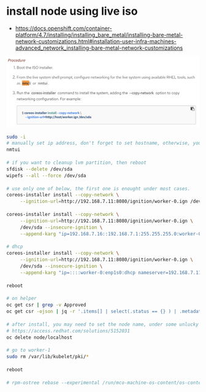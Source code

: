# install node using live iso

- https://docs.openshift.com/container-platform/4.7/installing/installing_bare_metal/installing-bare-metal-network-customizations.html#installation-user-infra-machines-advanced_network_installing-bare-metal-network-customizations


![](imgs/2021-06-30-18-32-23.png)

```bash
sudo -i
# manually set ip address, don't forget to set hostname, otherwise, you will get 'localhost'
nmtui

# if you want to cleanup lvm partition, then reboot
sfdisk --delete /dev/sda
wipefs --all --force /dev/sda

# use only one of below, the first one is enought under most cases.
coreos-installer install --copy-network \
     --ignition-url=http://192.168.7.11:8080/ignition/worker-0.ign /dev/sda --insecure-ignition

coreos-installer install --copy-network \
     --ignition-url=http://192.168.7.11:8080/ignition/worker-0.ign \
     /dev/sda --insecure-ignition \
     --append-karg "ip=192.168.7.16::192.168.7.1:255.255.255.0:worker-0:enp1s0:none nameserver=192.168.7.11"

# dhcp
coreos-installer install --copy-network \
     --ignition-url=http://192.168.7.11:8080/ignition/worker-0.ign \
     /dev/sda --insecure-ignition \
     --append-karg "ip=::::worker-0:enp1s0:dhcp nameserver=192.168.7.11"

reboot

# on helper
oc get csr | grep -v Approved
oc get csr -ojson | jq -r '.items[] | select(.status == {} ) | .metadata.name' | xargs oc adm certificate approve

# after install, you may need to set the node name, under some unlucky case.
# https://access.redhat.com/solutions/5152031
oc delete node/localhost

# go to worker-1
sudo rm /var/lib/kubelet/pki/*

reboot

# rpm-ostree rebase --experimental /run/mco-machine-os-content/os-content-309629249/srv/repo:9ffdb01436a78b3568af1a60899a09fe83303bc32028ca4535e2d086de9c4f5d --custom-origin-url pivot://quay.io/openshift-release-dev/ocp-v4.0-art-dev@sha256:b63d6a30bb976e30ae95393db315d079638415917c6015f09f0fa106cc29b068 --custom-origin-description Managed by machine-config-operator
```